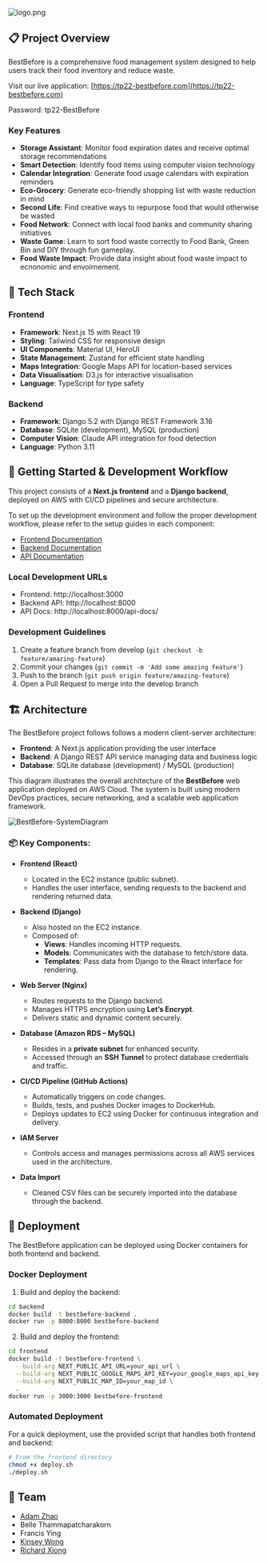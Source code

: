 ![logo.png](https://s3-tp22.s3.ap-southeast-2.amazonaws.com/BestBefore/logo.png)

## 📋 Project Overview

BestBefore is a comprehensive food management system designed to help users track their food inventory and reduce waste. 

Visit our live application: [https://tp22-bestbefore.com](https://tp22-bestbefore.com)

Password: tp22-BestBefore


### Key Features

- **Storage Assistant**: Monitor food expiration dates and receive optimal storage recommendations
- **Smart Detection**: Identify food items using computer vision technology
- **Calendar Integration**: Generate food usage calendars with expiration reminders
- **Eco-Grocery**: Generate eco-friendly shopping list with waste reduction in mind
- **Second Life**: Find creative ways to repurpose food that would otherwise be wasted
- **Food Network**: Connect with local food banks and community sharing initiatives
- **Waste Game**: Learn to sort food waste correctly to Food Bank, Green Bin and DIY through fun gameplay.
- **Food Waste Impact**: Provide data insight about food waste impact to ecnonomic and envoirnement.

## 🔧 Tech Stack

### Frontend
- **Framework**: Next.js 15 with React 19
- **Styling**: Tailwind CSS for responsive design
- **UI Components**: Material UI, HeroUI
- **State Management**: Zustand for efficient state handling
- **Maps Integration**: Google Maps API for location-based services
- **Data Visualisation**: D3.js for interactive visualisation
- **Language**: TypeScript for type safety

### Backend
- **Framework**: Django 5.2 with Django REST Framework 3.16
- **Database**: SQLite (development), MySQL (production)
- **Computer Vision**: Claude API integration for food detection
- **Language**: Python 3.11

## 🚀 Getting Started & Development Workflow

This project consists of a **Next.js frontend** and a **Django backend**, deployed on AWS with CI/CD pipelines and secure architecture.

To set up the development environment and follow the proper development workflow, please refer to the setup guides in each component:

- [Frontend Documentation](frontend/README.md)
- [Backend Documentation](backend/README.md)
- [API Documentation](backend/api-docs.md)

### Local Development URLs

- Frontend: http://localhost:3000  
- Backend API: http://localhost:8000  
- API Docs: http://localhost:8000/api-docs/

### Development Guidelines

1. Create a feature branch from develop (`git checkout -b feature/amazing-feature`)
2. Commit your changes (`git commit -m 'Add some amazing feature'`)
3. Push to the branch (`git push origin feature/amazing-feature`)
4. Open a Pull Request to merge into the develop branch

## 🏗️ Architecture

The BestBefore project follows follows a modern client-server architecture:

- **Frontend**: A Next.js application providing the user interface
- **Backend**: A Django REST API service managing data and business logic
- **Database**: SQLite database (development) / MySQL (production)

This diagram illustrates the overall architecture of the **BestBefore** web application deployed on AWS Cloud. The system is built using modern DevOps practices, secure networking, and a scalable web application framework.

![BestBefore-SystemDiagram](https://github.com/user-attachments/assets/8fc64b92-4531-417c-8245-0c4fdfb961df)

### 📦 Key Components:

- **Frontend (React)**
  - Located in the EC2 instance (public subnet).
  - Handles the user interface, sending requests to the backend and rendering returned data.

- **Backend (Django)**
  - Also hosted on the EC2 instance.
  - Composed of:
    - **Views**: Handles incoming HTTP requests.
    - **Models**: Communicates with the database to fetch/store data.
    - **Templates**: Pass data from Django to the React interface for rendering.

- **Web Server (Nginx)**
  - Routes requests to the Django backend.
  - Manages HTTPS encryption using **Let’s Encrypt**.
  - Delivers static and dynamic content securely.

- **Database (Amazon RDS – MySQL)**
  - Resides in a **private subnet** for enhanced security.
  - Accessed through an **SSH Tunnel** to protect database credentials and traffic.

- **CI/CD Pipeline (GitHub Actions)**
  - Automatically triggers on code changes.
  - Builds, tests, and pushes Docker images to DockerHub.
  - Deploys updates to EC2 using Docker for continuous integration and delivery.

- **IAM Server**
  - Controls access and manages permissions across all AWS services used in the architecture.

- **Data Import**
  - Cleaned CSV files can be securely imported into the database through the backend.

## 🚢 Deployment

The BestBefore application can be deployed using Docker containers for both frontend and backend.

### Docker Deployment

1. Build and deploy the backend:
```bash
cd backend
docker build -t bestbefore-backend .
docker run -p 8000:8000 bestbefore-backend
```

2. Build and deploy the frontend:
```bash
cd frontend
docker build -t bestbefore-frontend \
  --build-arg NEXT_PUBLIC_API_URL=your_api_url \
  --build-arg NEXT_PUBLIC_GOOGLE_MAPS_API_KEY=your_google_maps_api_key \
  --build-arg NEXT_PUBLIC_MAP_ID=your_map_id \
  .
docker run -p 3000:3000 bestbefore-frontend
```

### Automated Deployment

For a quick deployment, use the provided script that handles both frontend and backend:

```bash
# From the frontend directory
chmod +x deploy.sh
./deploy.sh
```

## 👥 Team

- [Adam Zhao](https://github.com/Adam8208)
- Belle Thammapatcharakorn
- Francis Ying
- [Kinsey Wong](https://github.com/kwon0144)
- [Richard Xiong](https://github.com/LovHan) 
